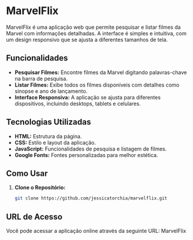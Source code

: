 # MarvelFlix

MarvelFlix é uma aplicação web que permite pesquisar e listar filmes da Marvel com informações detalhadas. A interface é simples e intuitiva, com um design responsivo que se ajusta a diferentes tamanhos de tela.

## Funcionalidades

- **Pesquisar Filmes:** Encontre filmes da Marvel digitando palavras-chave na barra de pesquisa.
- **Listar Filmes:** Exibe todos os filmes disponíveis com detalhes como sinopse e ano de lançamento.
- **Interface Responsiva:** A aplicação se ajusta para diferentes dispositivos, incluindo desktops, tablets e celulares.

## Tecnologias Utilizadas

- **HTML:** Estrutura da página.
- **CSS:** Estilo e layout da aplicação.
- **JavaScript:** Funcionalidades de pesquisa e listagem de filmes.
- **Google Fonts:** Fontes personalizadas para melhor estética.

## Como Usar

1. **Clone o Repositório:**
   ```bash
   git clone https://github.com/jessicatorchia/marvelflix.git
## URL de Acesso
Você pode acessar a aplicação online através da seguinte URL: MarvelFlix
